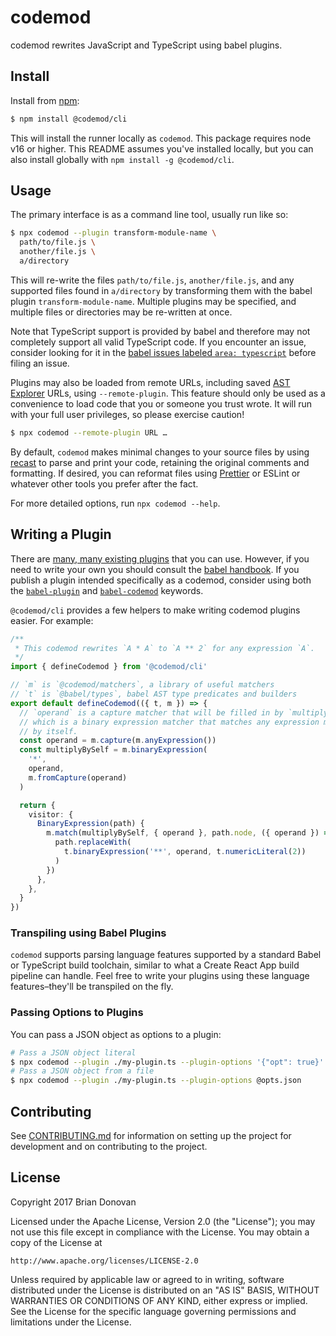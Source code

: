# codemod

codemod rewrites JavaScript and TypeScript using babel plugins.

## Install

Install from [npm](https://npmjs.com/):

```sh
$ npm install @codemod/cli
```

This will install the runner locally as `codemod`. This package requires node
v16 or higher. This README assumes you've installed locally, but you can also
install globally with `npm install -g @codemod/cli`.

## Usage

The primary interface is as a command line tool, usually run like so:

```sh
$ npx codemod --plugin transform-module-name \
  path/to/file.js \
  another/file.js \
  a/directory
```

This will re-write the files `path/to/file.js`, `another/file.js`, and any supported files found in `a/directory` by transforming them with the babel plugin `transform-module-name`. Multiple plugins may be specified, and multiple files or directories may be re-written at once.

Note that TypeScript support is provided by babel and therefore may not completely support all valid TypeScript code. If you encounter an issue, consider looking for it in the [babel issues labeled `area: typescript`](https://github.com/babel/babel/issues?utf8=%E2%9C%93&q=is%3Aissue+is%3Aopen+label%3A%22area%3A+typescript%22+) before filing an issue.

Plugins may also be loaded from remote URLs, including saved [AST Explorer](https://astexplorer.net/) URLs, using `--remote-plugin`. This feature should only be used as a convenience to load code that you or someone you trust wrote. It will run with your full user privileges, so please exercise caution!

```sh
$ npx codemod --remote-plugin URL …
```

By default, `codemod` makes minimal changes to your source files by using [recast](https://github.com/benjamn/recast) to parse and print your code, retaining the original comments and formatting. If desired, you can reformat files using [Prettier](https://prettier.io/) or ESLint or whatever other tools you prefer after the fact.

For more detailed options, run `npx codemod --help`.

## Writing a Plugin

There are [many, many existing plugins](https://www.npmjs.com/search?q=babel-plugin) that you can use. However, if you need to write your own you should consult the [babel handbook](https://github.com/thejameskyle/babel-handbook). If you publish a plugin intended specifically as a codemod, consider using both the [`babel-plugin`](https://www.npmjs.com/search?q=babel-plugin) and [`babel-codemod`](https://www.npmjs.com/search?q=babel-codemod) keywords.

`@codemod/cli` provides a few helpers to make writing codemod plugins easier. For example:

```ts
/**
 * This codemod rewrites `A * A` to `A ** 2` for any expression `A`.
 */
import { defineCodemod } from '@codemod/cli'

// `m` is `@codemod/matchers`, a library of useful matchers
// `t` is `@babel/types`, babel AST type predicates and builders
export default defineCodemod(({ t, m }) => {
  // `operand` is a capture matcher that will be filled in by `multiplyBySelf`,
  // which is a binary expression matcher that matches any expression multiplied
  // by itself.
  const operand = m.capture(m.anyExpression())
  const multiplyBySelf = m.binaryExpression(
    '*',
    operand,
    m.fromCapture(operand)
  )

  return {
    visitor: {
      BinaryExpression(path) {
        m.match(multiplyBySelf, { operand }, path.node, ({ operand }) => {
          path.replaceWith(
            t.binaryExpression('**', operand, t.numericLiteral(2))
          )
        })
      },
    },
  }
})
```

### Transpiling using Babel Plugins

`codemod` supports parsing language features supported by a standard Babel or TypeScript build toolchain, similar to what a Create React App build pipeline can handle. Feel free to write your plugins using these language features–they'll be transpiled on the fly.

### Passing Options to Plugins

You can pass a JSON object as options to a plugin:

```sh
# Pass a JSON object literal
$ npx codemod --plugin ./my-plugin.ts --plugin-options '{"opt": true}'
# Pass a JSON object from a file
$ npx codemod --plugin ./my-plugin.ts --plugin-options @opts.json
```

## Contributing

See [CONTRIBUTING.md](../../CONTRIBUTING.md) for information on setting up the project for development and on contributing to the project.

## License

Copyright 2017 Brian Donovan

Licensed under the Apache License, Version 2.0 (the "License"); you may not use this file except in compliance with the License. You may obtain a copy of the License at

    http://www.apache.org/licenses/LICENSE-2.0

Unless required by applicable law or agreed to in writing, software distributed under the License is distributed on an "AS IS" BASIS, WITHOUT WARRANTIES OR CONDITIONS OF ANY KIND, either express or implied. See the License for the specific language governing permissions and limitations under the License.
